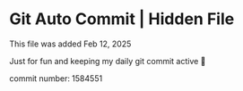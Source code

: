 # Git Auto Commit | Hidden File

This file was added Feb 12, 2025

Just for fun and keeping my daily git commit active 🤪

commit number: 1584551
